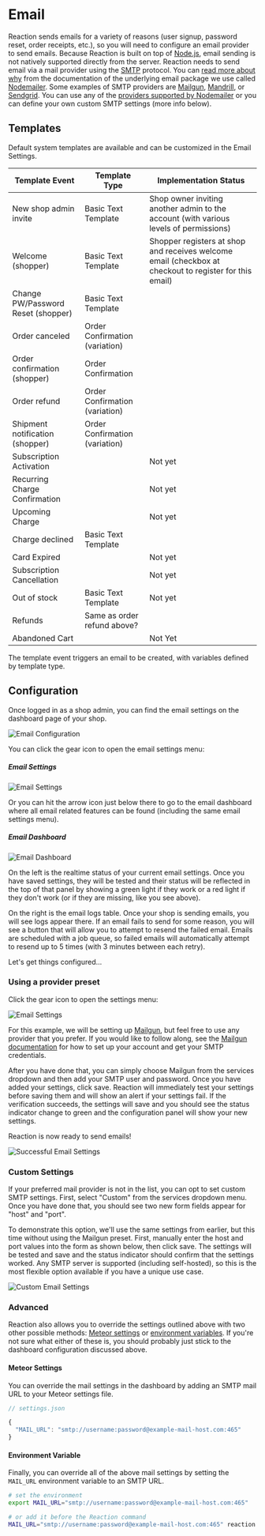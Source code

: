 # Email

Reaction sends emails for a variety of reasons (user signup, password reset, order receipts, etc.), so you will need to configure an email provider to send emails. Because Reaction is built on top of [Node.js](https://nodejs.org), email sending is not natively supported directly from the server. Reaction needs to send email via a mail provider using the [SMTP](https://en.wikipedia.org/wiki/Simple_Mail_Transfer_Protocol) protocol. You can [read more about why](https://nodemailer.com/2-0-0-beta/setup-smtp/smtp-say-what/) from the documentation of the underlying email package we use called [Nodemailer](https://github.com/nodemailer/nodemailer). Some examples of SMTP providers are [Mailgun](https://www.mailgun.com/), [Mandrill](https://www.mandrill.com/), or [Sendgrid](https://sendgrid.com/). You can use any of the [providers supported by Nodemailer](https://github.com/nodemailer/nodemailer-wellknown#supported-services) or you can define your own custom SMTP settings (more info below).

## Templates

Default system templates are available and can be customized in the Email Settings.

| Template Event                     | Template Type                  | Implementation Status                                                                                                 |
|------------------------------------|--------------------------------|--------------------------------------------------------------------------------------------------------|
| New shop admin invite              | Basic Text Template            | Shop owner inviting another admin to the account (with various levels of permissions)                  |
| Welcome (shopper)                  | Basic Text Template            | Shopper registers at shop and receives welcome email (checkbox at checkout to register for this email) |
| Change PW/Password Reset (shopper) | Basic Text Template            |                                                                                                        |
| Order canceled                     | Order Confirmation (variation) |                                                                                                        |
| Order confirmation (shopper)       | Order Confirmation             |                                                                                                        |
| Order refund                       | Order Confirmation (variation) |                                                                                                        |
| Shipment notification (shopper)    | Order Confirmation (variation) |                                                                                                        |
| Subscription Activation            |                                | Not yet                                                                                                |
| Recurring Charge Confirmation       |                                | Not yet                                                                                                |
| Upcoming Charge                    |                                | Not yet                                                                                                |
| Charge declined                    | Basic Text Template            |                                                                                                        |
| Card Expired                       |                                | Not yet                                                                                                |
| Subscription Cancellation          |                                | Not yet                                                                                                |
| Out of stock                       | Basic Text Template            | Not yet                                                                                                |
| Refunds                            | Same as order refund above?    |                                                                                                        |
| Abandoned Cart                     |                                | Not Yet                                                                                                |

The template event triggers an email to be created, with variables defined by template type.


## Configuration

Once logged in as a shop admin, you can find the email settings on the dashboard page of your shop.

![](/assets/admin-email-card.png "Email Configuration")

You can click the gear icon to open the email settings menu:

##### Email Settings

![](/assets/admin-email-settings.png "Email Settings")

Or you can hit the arrow icon just below there to go to the email dashboard where all email related features can be found (including the same email settings menu).

##### Email Dashboard

![](/assets/admin-email-dashboard.png "Email Dashboard")

On the left is the realtime status of your current email settings. Once you have saved settings, they will be tested and their status will be reflected in the top of that panel by showing a green light if they work or a red light if they don't work (or if they are missing, like you see above).

On the right is the email logs table. Once your shop is sending emails, you will see logs appear there. If an email fails to send for some reason, you will see a button that will allow you to attempt to resend the failed email. Emails are scheduled with a job queue, so failed emails will automatically attempt to resend up to 5 times (with 3 minutes between each retry).

Let's get things configured...

### Using a provider preset

Click the gear icon to open the settings menu:

![](/assets/admin-email-settings-dashboard.png "Email Settings")

For this example, we will be setting up [Mailgun](https://www.mailgun.com/), but feel free to use any provider that you prefer. If you would like to follow along, see the [Mailgun documentation](https://documentation.mailgun.com/quickstart.html) for how to set up your account and get your SMTP credentials.

After you have done that, you can simply choose Mailgun from the services dropdown and then add your SMTP user and password. Once you have added your settings, click save. Reaction will immediately test your settings before saving them and will show an alert if your settings fail. If the verification succeeds, the settings will save and you should see the status indicator change to green and the configuration panel will show your new settings.

Reaction is now ready to send emails!

![](/assets/admin-email-settings-success.png "Successful Email Settings")

### Custom Settings

If your preferred mail provider is not in the list, you can opt to set custom SMTP settings. First, select "Custom" from the services dropdown menu. Once you have done that, you should see two new form fields appear for "host" and "port".

To demonstrate this option, we'll use the same settings from earlier, but this time without using the Mailgun preset. First, manually enter the host and port values into the form as shown below, then click save. The settings will be tested and save and the status indicator should confirm that the settings worked. Any SMTP server is supported (including self-hosted), so this is the most flexible option available if you have a unique use case.

![](/assets/admin-email-settings-custom.png "Custom Email Settings")

### Advanced

Reaction also allows you to override the settings outlined above with two other possible methods: [Meteor settings](http://docs.meteor.com/api/core.html#Meteor-settings) or [environment variables](https://en.wikipedia.org/wiki/Environment_variable). If you're not sure what either of these is, you should probably just stick to the dashboard configuration discussed above.

#### Meteor Settings

You can override the mail settings in the dashboard by adding an SMTP mail URL to your Meteor settings file.

```js
// settings.json

{
  "MAIL_URL": "smtp://username:password@example-mail-host.com:465"
}
```

#### Environment Variable

Finally, you can override all of the above mail settings by setting the `MAIL_URL` environment variable to an SMTP URL.

```sh
# set the environment
export MAIL_URL="smtp://username:password@example-mail-host.com:465"

# or add it before the Reaction command
MAIL_URL="smtp://username:password@example-mail-host.com:465" reaction
```
